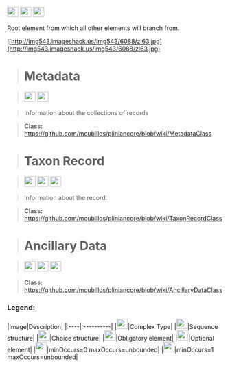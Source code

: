 <img src='http://img52.imageshack.us/img52/2777/elementkw.jpg' width='26' height='24' /> <img src='http://imageshack.us/a/img16/5397/multipleg.jpg' width='26' height='24' /> <img src='http://img6.imageshack.us/img6/1315/sequencej.jpg' width='26' height='24' />

Root element from which all other elements will branch from.

![http://img543.imageshack.us/img543/6088/zl63.jpg](http://img543.imageshack.us/img543/6088/zl63.jpg)



> # Metadata #

> <img src='http://imageshack.us/a/img16/5397/multipleg.jpg' width='26' height='24' /> <img src='http://img6.imageshack.us/img6/1315/sequencej.jpg' width='26' height='24' />

> Information about the collections of records

> <b>Class:</b> https://github.com/mcubillos/pliniancore/blob/wiki/MetadataClass

> # Taxon Record #

> <img src='http://img198.imageshack.us/img198/6134/unoinfinito.jpg' width='26' height='24' /> <img src='http://imageshack.us/a/img16/5397/multipleg.jpg' width='26' height='24' />  <img src='http://img6.imageshack.us/img6/1315/sequencej.jpg' width='26' height='24' />

> Information about the record.

> <b>Class:</b> https://github.com/mcubillos/pliniancore/blob/wiki/TaxonRecordClass


> # Ancillary Data #

> <img src='http://img19.imageshack.us/img19/4356/infinitol.jpg' width='26' height='24' /> <img src='http://imageshack.us/a/img16/5397/multipleg.jpg' width='26' height='24' />  <img src='http://img6.imageshack.us/img6/1315/sequencej.jpg' width='26' height='24' />


> <b>Class:</b> https://github.com/mcubillos/pliniancore/blob/wiki/AncillaryDataClass


<h3><b>Legend:</b></h3>
|Image|Description|
|:----|:----------|
|<img src='http://imageshack.us/a/img16/5397/multipleg.jpg' width='26' height='24' />|Complex Type|
|<img src='http://img6.imageshack.us/img6/1315/sequencej.jpg' width='26' height='24' />|Sequence structure|
|<img src='http://img266.imageshack.us/img266/2791/choice.jpg' width='26' height='24' />|Choice structure|
|<img src='http://img52.imageshack.us/img52/2777/elementkw.jpg' width='26' height='24' />|Obligatory element|
|<img src='http://img585.imageshack.us/img585/4808/optional.jpg' width='26' height='24' />|Optional element|
|<img src='http://img19.imageshack.us/img19/4356/infinitol.jpg' width='26' height='24' />|minOccurs=0 maxOccurs=unbounded|
|<img src='http://img198.imageshack.us/img198/6134/unoinfinito.jpg' width='26' height='24' />|minOccurs=1 maxOccurs=unbounded|
